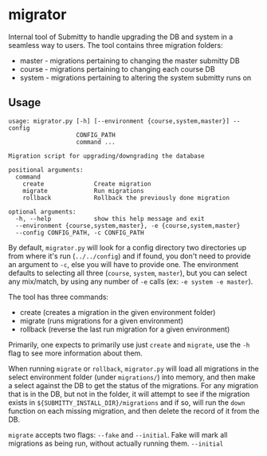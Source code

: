 migrator
========

Internal tool of Submitty to handle upgrading the DB and system in a seamless way to
users. The tool contains three migration folders:
* master - migrations pertaining to changing the master submitty DB
* course - migrations pertaining to changing each course DB
* system - migrations pertaining to altering the system submitty runs on

Usage
-----
```
usage: migrator.py [-h] [--environment {course,system,master}] --config
                   CONFIG_PATH
                   command ...

Migration script for upgrading/downgrading the database

positional arguments:
  command
    create              Create migration
    migrate             Run migrations
    rollback            Rollback the previously done migration

optional arguments:
  -h, --help            show this help message and exit
  --environment {course,system,master}, -e {course,system,master}
  --config CONFIG_PATH, -c CONFIG_PATH
 ```
 
By default, `migrator.py` will look for a config directory two directories up 
from where it's run (`../../config`) and if found, you don't need to provide
an argument to `-c`, else you will have to provide one. The environment
defaults to selecting all three (`course`, `system`, `master`), but you can
select any mix/match, by using any number of `-e` calls (ex: `-e system -e master`).
 
The tool has three commands:
* create (creates a migration in the given environment folder)
* migrate (runs migrations for a given environment)
* rollback (reverse the last run migration for a given environment)
 
Primarily, one expects to primarily use just `create` and `migrate`, use the `-h` flag
to see more information about them.
 
When running `migrate` or `rollback`, `migrator.py` will load all migrations in the
select environment folder (under `migrations/`) into memory, and then make a select
against the DB to get the status of the migrations. For any migration that is in
the DB, but not in the folder, it will attempt to see if the migration exists
in `${SUBMITTY_INSTALL_DIR}/migrations` and if so, will run the `down` function
on each missing migration, and then delete the record of it from the DB.
 
`migrate` accepts two flags: `--fake` and `--initial`. Fake will mark all migrations
as being run, without actually running them. `--initial` 
